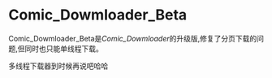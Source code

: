 # Comic_Dowmloader_Beta
Comic_Dowmloader_Beta是*Comic_Dowmloader*的升级版,修复了分页下载的问题,但同时也只能单线程下载。

多线程下载器到时候再说吧哈哈
